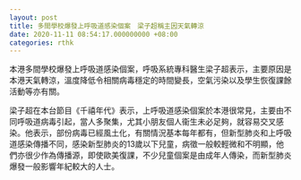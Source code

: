 ```yaml
---
layout: post
title: 多間學校爆發上呼吸道感染個案　梁子超稱主因天氣轉涼
date: 2020-11-11 08:54:17.000000000 +08:00
categories: rthk
---
```


本港多間學校爆發上呼吸道感染個案，呼吸系統專科醫生梁子超表示，主要原因是本港天氣轉涼，溫度降低令相關病毒穩定的時間變長，空氣污染以及學生恢復課餘活動等亦有關。

梁子超在本台節目《千禧年代》表示，上呼吸道感染個案於本港很常見，主要由不同呼吸道病毒引起，當人多聚集，尤其小朋友個人衞生未必足夠，就容易交叉感染。他表示，部份病毒已經風土化，有關情況基本每年都有，但新型肺炎和上呼吸道感染傳播不同，感染新型肺炎的13歲以下兒童，病徵一般較輕微和不明顯，他們亦很少作為傳播源，即使歐美復課，不少兒童個案是由成年人傳染，而新型肺炎爆發一般影響年紀較大的人士。

